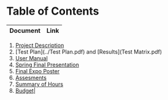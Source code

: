 # Table of Contents

| Document | Link | 
| -------- | ---- |
1. [Project Description](01-project-description.md)
2. [Test Plan](../Test Plan.pdf) and [Results](Test Matrix.pdf)
3. [User Manual](01-project-description.md)
4. [Spring Final Presentation](01-project-description.md)
5. [Final Expo Poster](05-poster.md)
6. [Assesments](01-project-description.md)
7. [Summary of Hours](01-project-description.md)
8. [Budget](09-budget.md)|
